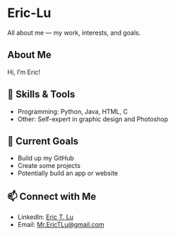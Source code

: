 # Eric-Lu
All about me — my work, interests, and goals.

## About Me  
Hi, I’m Eric!

## 🔧 Skills & Tools  
- Programming: Python, Java, HTML, C
- Other: Self-expert in graphic design and Photoshop

## 🚀 Current Goals  
- Build up my GitHub
- Create some projects
- Potentially build an app or website

## 📫 Connect with Me   
- LinkedIn: [Eric T. Lu](https://www.linkedin.com/in/eric-lu-30b49a311)
- Email: Mr.EricTLu@gmail.com
